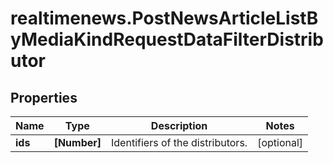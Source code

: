 # realtimenews.PostNewsArticleListByMediaKindRequestDataFilterDistributor

## Properties

Name | Type | Description | Notes
------------ | ------------- | ------------- | -------------
**ids** | **[Number]** | Identifiers of the distributors. | [optional] 


